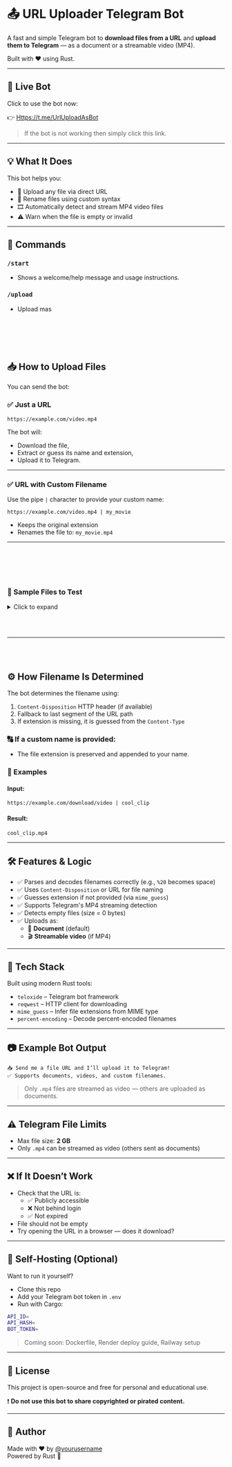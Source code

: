 # 📤 URL Uploader Telegram Bot

A fast and simple Telegram bot to **download files from a URL** and **upload them to Telegram** — as a document or a streamable video (MP4).

Built with ❤️ using Rust.

---

## 🚀 Live Bot

Click to use the bot now:

👉 [Https://t.me/UrlUploadAsBot](https://t.me/urluploadasBot)


> If the bot is not working then simply click this link. <br>

---

## 💡 What It Does

This bot helps you:

- 📨 Upload any file via direct URL  
- 📝 Rename files using custom syntax  
- 🎞️ Automatically detect and stream MP4 video files  
- ⚠️ Warn when the file is empty or invalid  

---

## 🧾 Commands

### `/start`

- Shows a welcome/help message and usage instructions.


### `/upload`
- Upload mas


<br><br><br><br>

## 📥 How to Upload Files

You can send the bot:

### ✅ Just a URL

```
https://example.com/video.mp4
```

The bot will:

- Download the file,
- Extract or guess its name and extension,
- Upload it to Telegram.

---

### ✅ URL with Custom Filename

Use the pipe `|` character to provide your custom name:

```
https://example.com/video.mp4 | my_movie
```

- Keeps the original extension
- Renames the file to: `my_movie.mp4`

---
<br><br><br><br>
### 📁 Sample Files to Test

<details>
<summary>Click to expand</summary>

### 📄 Document (DOC)

```
https://file-examples.com/storage/fe8b8e6/file-sample_100kB.doc
```

### 🎬 MP4 Video

```
https://file-examples.com/storage/fe8b8e6/file_example_MP4_480_1_5MG.mp4
```

### 🎥 MKV Video

```
https://filesamples.com/samples/video/mkv/sample_640x360.mkv
```

### 🧪 With Custom Name

```
https://filesamples.com/samples/video/mkv/sample_640x360.mkv | my_movie
```

</details>


<br><br>

---

<br><br>
## ⚙️ How Filename Is Determined

The bot determines the filename using:

1. `Content-Disposition` HTTP header (if available)
2. Fallback to last segment of the URL path
3. If extension is missing, it is guessed from the `Content-Type`

### 🔠 If a custom name is provided:
- The file extension is preserved and appended to your name.

### 💬 Examples

#### Input:
```
https://example.com/download/video | cool_clip
```

#### Result:
```
cool_clip.mp4
```

---

## 🛠️ Features & Logic

- ✅ Parses and decodes filenames correctly (e.g., `%20` becomes space)
- ✅ Uses `Content-Disposition` or URL for file naming
- ✅ Guesses extension if not provided (via `mime_guess`)
- ✅ Supports Telegram's MP4 streaming detection
- ✅ Detects empty files (size = 0 bytes)
- ✅ Uploads as:
  - 🧾 **Document** (default)
  - 🎬 **Streamable video** (if MP4)

---

## 🧰 Tech Stack

Built using modern Rust tools:

- `teloxide` – Telegram bot framework  
- `reqwest` – HTTP client for downloading  
- `mime_guess` – Infer file extensions from MIME type  
- `percent-encoding` – Decode percent-encoded filenames  

---

## 📷 Example Bot Output

```
📥 Send me a file URL and I’ll upload it to Telegram!
✅ Supports documents, videos, and custom filenames.
```

> Only `.mp4` files are streamed as video — others are uploaded as documents.

---

## ⚠️ Telegram File Limits

- Max file size: **2 GB**
- Only `.mp4` can be streamed as video (others sent as documents)

---

## ❌ If It Doesn’t Work

- Check that the URL is:
  - ✅ Publicly accessible
  - ❌ Not behind login
  - ✅ Not expired
- File should not be empty
- Try opening the URL in a browser — does it download?

---

## 🐳 Self-Hosting (Optional)

Want to run it yourself?

- Clone this repo
- Add your Telegram bot token in `.env`
- Run with Cargo:

```bash
API_ID=
API_HASH=
BOT_TOKEN=
```

> Coming soon: Dockerfile, Render deploy guide, Railway setup

---

## 📄 License

This project is open-source and free for personal and educational use.

❗ **Do not use this bot to share copyrighted or pirated content.**

---

## 👤 Author

Made with ❤️ by [@yourusername](https://t.me/yourusername)  
Powered by Rust 🦀
